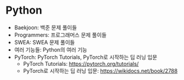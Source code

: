 ﻿# Python
- Baekjoon: 백준 문제 풀이들
- Programmers: 프로그래머스 문제 풀이들
- SWEA: SWEA 문제 풀이들
- 여러 기능들: Python의 여러 기능
- PyTorch: PyTorch Tutorials, PyTorch로 시작하는 딥 러닝 입문  
    - PyTorch Tutorials: https://pytorch.org/tutorials/
    - PyTorch로 시작하는 딥 러닝 입문: https://wikidocs.net/book/2788
